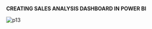 **CREATING SALES ANALYSIS DASHBOARD IN POWER BI**

![p13](https://user-images.githubusercontent.com/3311519/181392318-b657cc29-5ab4-4705-a4cf-847d5fcbe7f2.png)
